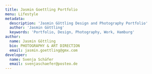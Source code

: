 ```yaml
---
title: Jasmin Goettling Portfolio
menu: Lifestyle
metadata:
  description: 'Jasmin Göttling Design and Photography Portfolio'
  author: 'Jasmin Göttling'
  keywords: 'Portfolio, Design, Photography, Work, Hamburg'
author:
  name: Jasmin Gōttling
  bio: PHOTOGRAPHY & ART DIRECTION
  email: jasmin.goettling@gmx.com
developer:
  name: Svenja Schäfer
  email: svenjaschaefer@posteo.de
---
```

